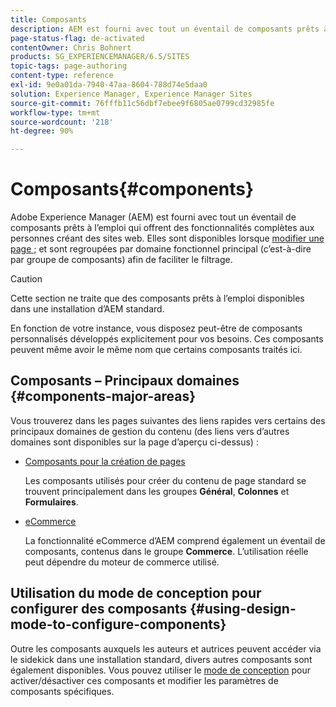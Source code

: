 ```yaml
---
title: Composants
description: AEM est fourni avec tout un éventail de composants prêts à l’emploi qui procurent des fonctionnalités complètes aux créateurs de sites web.
page-status-flag: de-activated
contentOwner: Chris Bohnert
products: SG_EXPERIENCEMANAGER/6.5/SITES
topic-tags: page-authoring
content-type: reference
exl-id: 9e0a01da-7940-47aa-8604-788d74e5daa0
solution: Experience Manager, Experience Manager Sites
source-git-commit: 76fffb11c56dbf7ebee9f6805ae0799cd32985fe
workflow-type: tm+mt
source-wordcount: '218'
ht-degree: 90%

---
```


# Composants{#components}

Adobe Experience Manager (AEM) est fourni avec tout un éventail de composants prêts à l’emploi qui offrent des fonctionnalités complètes aux personnes créant des sites web. Elles sont disponibles lorsque [modifier une page ;](/help/sites-classic-ui-authoring/classic-page-author-edit-content.md) et sont regroupées par domaine fonctionnel principal (c’est-à-dire par groupe de composants) afin de faciliter le filtrage.

>[!CAUTION]
>
>Cette section ne traite que des composants prêts à l’emploi disponibles dans une installation d’AEM standard.
>
>En fonction de votre instance, vous disposez peut-être de composants personnalisés développés explicitement pour vos besoins. Ces composants peuvent même avoir le même nom que certains composants traités ici.

## Composants – Principaux domaines {#components-major-areas}

Vous trouverez dans les pages suivantes des liens rapides vers certains des principaux domaines de gestion du contenu (des liens vers d’autres domaines sont disponibles sur la page d’aperçu ci-dessus) :

* [Composants pour la création de pages](/help/sites-classic-ui-authoring/classic-page-author-edit-mode.md)

  Les composants utilisés pour créer du contenu de page standard se trouvent principalement dans les groupes **Général**, **Colonnes** et **Formulaires**.

* [eCommerce](/help/commerce/cif-classic/administering/ecommerce.md)

  La fonctionnalité eCommerce d’AEM comprend également un éventail de composants, contenus dans le groupe **Commerce**. L’utilisation réelle peut dépendre du moteur de commerce utilisé.

## Utilisation du mode de conception pour configurer des composants {#using-design-mode-to-configure-components}

Outre les composants auxquels les auteurs et autrices peuvent accéder via le sidekick dans une installation standard, divers autres composants sont également disponibles. Vous pouvez utiliser le [mode de conception](/help/sites-classic-ui-authoring/classic-page-author-design-mode.md#enable-disable-components) pour activer/désactiver ces composants et modifier les paramètres de composants spécifiques.
